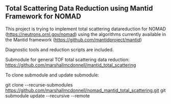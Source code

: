 Total Scattering Data Reduction using Mantid Framework for NOMAD
-----------------------------------------------------------

This project is trying to implement total scattering datareduction for NOMAD (https://neutrons.ornl.gov/nomad) using the algorithms currently available in the Mantid framework (https://github.com/mantidproject/mantid)

Diagnostic tools and reduction scripts are included.

Submodule for general TOF total scattering data reduction: https://github.com/marshallmcdonnell/mantid_total_scattering

To clone submodule and update submodule:

git clone --recurse-submodules https://github.com/marshallmcdonnell/nomad_mantid_total_scattering.git
git submodule update --recursive --remote
